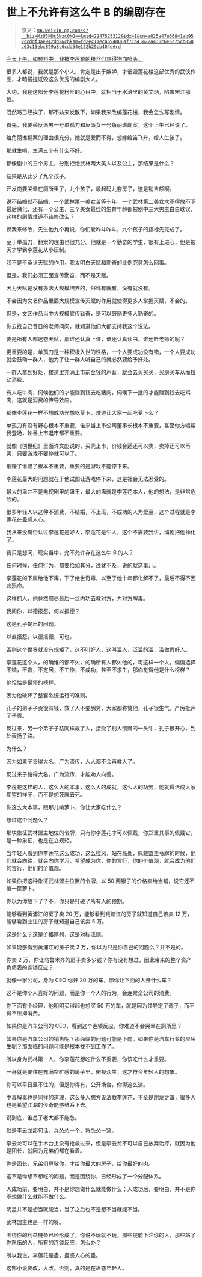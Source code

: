 # 世上不允许有这么牛 B 的编剧存在

> 原文：[`mp.weixin.qq.com/s?__biz=MzU3NDc5Nzc0NQ==&mid=2247525312&idx=1&sn=a025a47e66841ab952ccddf3ae942dd2&chksm=fd2ec11eca594808af71b41422a430c6e6c75cb850c63c15ebc899a8c6cdd54e132b29cb404d#rd`](http://mp.weixin.qq.com/s?__biz=MzU3NDc5Nzc0NQ==&mid=2247525312&idx=1&sn=a025a47e66841ab952ccddf3ae942dd2&chksm=fd2ec11eca594808af71b41422a430c6e6c75cb850c63c15ebc899a8c6cdd54e132b29cb404d#rd)

[今天上午，如预料中，我被李莲花的粉丝们骂得狗血喷头。](http://mp.weixin.qq.com/s?__biz=MzU0MjYwNDU2Mw==&mid=2247511868&idx=1&sn=61b1ad66bd4eebbc8d8e04eb7bdff52c&chksm=fb1ac340cc6d4a5688f817f2bb0bc147178a9e18fa868261d81ed87ffce63c4166c97ca1912a&scene=21#wechat_redirect) 

很多人都说，我就是那个小人，肯定是出于嫉妒，才诋毁莲花楼这部优秀的武侠作品，才暗搓搓诋毁这么优秀的编剧大人。

大约，我在这部分李莲花粉丝的心目中，就相当于水浒里的黄文炳，陷害宋江那位。

既然骂已经挨了，那不妨来发散下，如果我来改编莲花楼，我会怎么写剧情。

首先，我要替反派男一号单孤刀和反派女一号角丽谯翻案，这个上午已经说了。

给角丽谯翻案的理由很充分，她就是爱而不得，想嫁给笛飞升，给人生孩子。

那就生呗，生满三个有什么不好。

都像剧中的三个男主，分别拒绝武林两大美人以及公主，那结果是什么？ 

结果是从此少了九个孩子。

开发商要哭晕在厕所里了，九个孩子，最起码九套房子，这是销售额啊。

说不结婚就不结婚，一个武林第一美女苦等十年，一个武林第二美女求不得放不下最后魔化，还有一个公主，三个美女最佳的生育年龄都被剧中三大男主白白耽误，这样的剧情难道不该修改么？ 

换我来修改，先生他九个再说，你们爱咋斗咋斗，九个孩子的指标先完成了。

至于单孤刀，翻案的理由也很充分。他就是一个勤奋的学生，很有上进心，但是被天才学霸李莲花从小压制。

我不是不承认天赋的作用，我太明白天赋和勤奋的比例究竟怎么回事。 

但是，我们必须正面宣传勤奋，而不是天赋。

因为天赋是没有办法大规模培养的，俗称有就有，没有就没有。

不会因为文艺作品里面大规模宣传天赋的作用就使得更多人掌握天赋，不会的。 

但是，文艺作品当中大规模宣传勤奋，是可以鼓励更多人勤奋的。

你去找自己昔日的老师问问，就知道他们大都支持我这个说法。 

要是所有人都迷恋天赋，那谁还认真上课，谁还认真读书，谁还听老师的呢？ 

更重要的是，单孤刀是一种积极入世的性格，一个人要成功没有错，一个人要成功就会鼓动一群人，他为了让一群人听自己的就必然要给予好处。

一群人拿到好处，楼道里充满上市前金钱的声音，就会去买买买，买房买车从而拉动消费。

有人吃牛肉，伺候他们的才能赚到钱去吃猪肉，伺候下一批的才能赚到钱去吃鸡肉，这就是消费的传导效应。

都像李莲花一样不想成功光想吃萝卜，难道让大家一起吃萝卜么？ 

单孤刀有没有野心根本不重要，谁来当上市公司董事长根本不重要，甚至你方唱帮我登场，轮番上市退市都不重要。

就像《创世纪》里面许文彪说的，买壳上市，价钱合适还可以卖，卖掉还可以再买，只要游戏不要停就可以了。

谁赚了谁赔了根本不重要，重要的是游戏不能停下来。 

李莲花最大的问题就在于他试图让游戏停下来，这是社会无法忍受的。 

最大的蛊并不是电视剧里的蛊王，最大的蛊就是李莲花本人，他的想法，是非常危险的。 

很多年轻人以这种不消费，不结婚，不上班，不成功的人为爱豆，这个过程就是李莲花在蛊惑人心。

我从来没有否认过李莲花是好人，李莲花是牛人，这个不需要我讲，编剧把他神化了。 

我只是想问，现实当中，允不允许存在这么牛 B 的人？ 

任何时候，任何行为，都要恰如其分，过犹不及，说的就这事儿。 

李莲花的下属给他下毒，下了绝世奇毒，以至于他十年都化解不了，最后不得不因此殒命。 

这样的人，他竟然用尽最后一丝内功去救对方，为对方解毒。 

我问你，以德报怨，何以报德？

这是孔子提出的问题。 

以直报怨，以德报德，可也。 

否则这个世界就没有规矩了，这不叫好人，这叫滥人，泛滥的滥，滥做假好人。

李莲花这个人，的确谁的都不欠，的确所有人都欠他的，可这样一个人，偏偏选择不婚，不育，不定居，不工作，不成功，甚至不求生，那你觉得他是什么榜样？

他恰恰是最坏的榜样。

因为他破坏了整套系统运行的准则。

孔子的弟子子贡很有钱，救了人不要酬劳，大家都称赞他，孔子很生气，严厉批评了子贡。

反过来，另一个弟子子路同样救了人，接受了别人馈赠的一头牛，孔子很开心，到处表扬子路。

为什么？

因为如果子贡得大名，广为流传，人人都不会再救人了。

反过来子路得大名，广为流传，才能劝人向善。

李莲花这样的人，这么大的本事，这么大的成就，这么大的功劳，他就得活成大家期望的样子，而不是想死就去死。

你这么大本事，跟那儿啃萝卜，你让大家吃什么？

想过这个问题么？

那块象征武林盟主地位的令牌，只有你李莲花才可以佩戴，你郑重其事的佩戴它，是一种象征，也是在立规矩。 

当年轻人看到你李莲花这么成功，这么拉风，站在高处，佩戴盟主令牌的时候，他们就会向往，就会向你学习，希望成为你，你的言行，你的价值观，就会成为他们的言行，他们的价值观。 

如果你把这种象征武林盟主位置的令牌，以 50 两银子的价格卖给当铺，说它还不值一筐萝卜。 

你以为你放下了？不，你只是打破了所有人的预期。 

能够看到黄浦江的房子卖 20 万，能够看到钱塘江的房子就知道自己该卖 12 万，能够看到曲江的房子就知道自己该卖 5 万。

这是什么？这是价格序列，这是对标法则。 

如果能够看到黄浦江的房子卖 2 万，你以为只是你自己的问题么？并不是的。 

你卖 2 万，你让乌鲁木齐的房子卖多少钱？你有没有想过，因此带来的整个资产负债表的连锁反应？

就像一家公司，身为 CEO 你开 20 万的车，那你让下面的人开什么车？ 

这不是你个人喜好的问题，而是你一个人的行为，会连累全公司的消费。

你下面有个经理，他明明买得起也想买 50 万的车，就是因为领导定了调子，而不得不压抑消费。

如果你是汽车公司的 CEO，看到这个连锁反应，你难道不会哭晕在厕所里？

如果你是汽车公司的销售呢？那面临的问题可能是下岗。如果你是汽车行业的应届生呢？那面临的问题可能是根本找不到工作了。

所以身为武林第一人，你李莲花想吃什么不重要，你该吃什么才重要。 

一哥就是要住在充满空旷感的房子里，俯视众生，这才符合年轻人的想象。 

你可以平日里不住的，但是你得有，公开场合，你得这么演。 

中毒解毒也是同样的道理，这么多人想方设法救李莲花，不全是朋友之谊，很多人也是希望江湖的传奇能够维系下去。 

说到底，谁怂了老大都不能怂。

就是李云龙那句话，兵怂怂一个，将怂怂一窝。

李云龙可以在手术台上没有抢救过来，但是李云龙不可以自己放弃治疗，就因为他是团长，就因为兄弟们都在看着。

你是团长，兄弟们尊敬你，才给你最大的房子，给你最好的肉。

这不是你想不想吃的问题，而是围绕你，已经形成了一个分配体系。 

人成功前，要明白，并不是你想做什么就能做什么；人成功后，要明白，并不是你不想做什么就能不做什么。

明星并不是想当就能当，当了之后也不是想不当就能不当。 

武林盟主也是一样的呀。 

围绕你的利益链条已经形成了，你说不玩就不玩，那些提前下注你的人，那些站了你队伍的人，所有的连锁反应，怎么办？ 

所以我说，李莲花是蛊，蛊惑人心的蛊。 

这部小说要改，大改。否则，真的是在蛊惑年轻人。